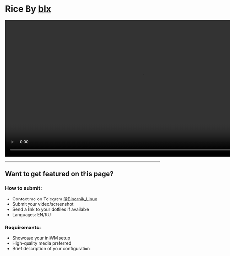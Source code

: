 # Rice By [blx](https://codeberg.org/blx)

<video controls width="890">
  <source src="/assets/output.mp4" type="video/mp4">
  Your browser does not support the video tag.
</video>

---

## Want to get featured on this page?

### How to submit:
- Contact me on Telegram [@Binarnik_Linux](https://t.me/Binarnik_Linux)
- Submit your video/screenshot
- Send a link to your dotfiles if available
- Languages: EN/RU

### Requirements:
- Showcase your iniWM setup
- High-quality media preferred
- Brief description of your configuration

